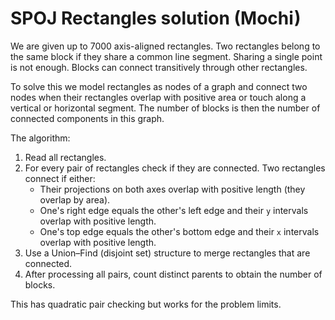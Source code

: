 # SPOJ Rectangles solution (Mochi)

We are given up to 7000 axis-aligned rectangles. Two rectangles belong to the same block if they share a common line segment. Sharing a single point is not enough. Blocks can connect transitively through other rectangles.

To solve this we model rectangles as nodes of a graph and connect two nodes when their rectangles overlap with positive area or touch along a vertical or horizontal segment. The number of blocks is then the number of connected components in this graph.

The algorithm:

1. Read all rectangles.
2. For every pair of rectangles check if they are connected. Two rectangles connect if either:
   - Their projections on both axes overlap with positive length (they overlap by area).
   - One's right edge equals the other's left edge and their `y` intervals overlap with positive length.
   - One's top edge equals the other's bottom edge and their `x` intervals overlap with positive length.
3. Use a Union–Find (disjoint set) structure to merge rectangles that are connected.
4. After processing all pairs, count distinct parents to obtain the number of blocks.

This has quadratic pair checking but works for the problem limits.
